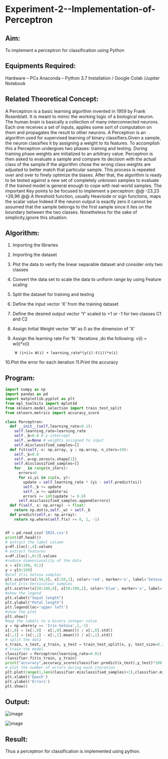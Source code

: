 # Experiment-2--Implementation-of-Perceptron


## Aim:

To implement a perceptron for classification using Python


## Equipments Required:

Hardware – PCs
Anaconda – Python 3.7 Installation / Google Colab /Jupiter Notebook


## Related Theoretical Concept:

A Perceptron is a basic learning algorithm invented in 1959 by Frank Rosenblatt. It is meant to mimic the working logic of a biological neuron. The human brain is basically a collection of many interconnected neurons. Each one receives a set of inputs, applies some sort of computation on them and propagates the result to other neurons.
A Perceptron is an algorithm used for supervised learning of binary classifiers.Given a sample, the neuron classifies it by assigning a weight to its features. To accomplish this a Perceptron undergoes two phases: training and testing. During training phase weights are initialized to an arbitrary value. Perceptron is then asked to evaluate a sample and compare its decision with the actual class of the sample.If the algorithm chose the wrong class weights are adjusted to better match that particular sample. This process is repeated over and over to finely optimize the biases. After that, the algorithm is ready to be tested against a new set of completely unknown samples to evaluate if the trained model is general enough to cope with real-world samples.
The important Key points to be focused to implement a perceptron:
@@ -23,23 +26,96 @@ A threshold function, usually Heaviside or sign functions, maps the scalar value
Indeed if the neuron output is exactly zero it cannot be assumed that the sample belongs to the first sample since it lies on the boundary between the two classes. Nonetheless for the sake of simplicity,ignore this situation.



## Algorithm:


1. Importing the libraries
2. Importing the dataset
3. Plot the data to verify the linear separable dataset and consider only two classes
4. Convert the data set to scale the data to uniform range by using Feature scaling
5. Split the dataset for training and testing
6. Define the input vector ‘X’ from the training dataset
7. Define the desired output vector ‘Y’ scaled to +1 or -1 for two classes C1 and C2
8. Assign Initial Weight vector ‘W’ as 0 as the dimension of ‘X’
9. Assign the learning rate
For ‘N ‘ iterations ,do the following:
        v(i) = w(i)*x(i)

        W (i+i)= W(i) + learning_rate*(y(i)-t(i))*x(i)
10.Plot the error for each iteration 
11.Print the accuracy


## Program:
```python
import numpy as np
import pandas as pd
import matplotlib.pyplot as plt
from mpl_toolkits import mplot3d
from sklearn.model_selection import train_test_split
from sklearn.metrics import accuracy_score

class Perceptron:
  def __init__(self,learning_rate=0.1):
    self.learning_rate=learning_rate
    self._b=0.0 # y-intercept
    self._w=None # weights assigned to input
    self.misclassified_samples=[]
  def fit(self, x: np.array, y : np.array, n_iters=10):
    self._b=0.0
    self._w=np.zeros(x.shape[1])
    self.misclassified_samples=[]
    for _ in range(n_iters):
      errors=0
      for xi,yi in zip(x, y):
        update = self.learning_rate * (yi - self.predict(xi))
        self._b += update
        self._w += update*xi
        errors += int(update != 0.0)
      self.misclassified_samples.append(errors)
  def f(self, x: np.array) -> float:
    return np.dot(x,self._w) + self._b
  def predict(self,x: np.array):
    return np.where(self.f(x) >= 0, 1, -1)


df = pd.read_csv('IRIS.csv')
print(df.head())
# extract the label column
y=df.iloc[:,4].values
# extract features
x=df.iloc[:,0:3].values
#reduce dimensionality of the data
x = x[0:100, 0:2]
y = y[0:100]
#plot Iris Setosa samples
plt.scatter(x[:50,0], x[:50,1], color='red', marker='o', label='Setosa')
#plot Iris Versicolour samples
plt.scatter(x[50:100,0], x[50:100,1], color='blue', marker='x', label='Versicolour')
#show the legend
plt.xlabel("Sepal length")
plt.ylabel("Petal length")
plt.legend(loc='upper left')
#show the plot
plt.show()
#map the labels to a binary integer value
y = np.where(y == 'Iris-Setosa',1,-1)
x[:,0] = (x[:,0] - x[:,0].mean()) / x[:,0].std()
x[:,1] = (x[:,1] - x[:,1].mean()) / x[:,1].std()
# split the data
x_train, x_test, y_train, y_test = train_test_split(x, y, test_size=0.25,random_state=0)
# train the model
classifier = Perceptron(learning_rate=0.01)
classifier.fit(x_train, y_train)
print("accuracy",accuracy_score(classifier.predict(x_test),y_test)*100)
# plot the number of errors during each iteration
plt.plot(range(1,len(classifier.misclassified_samples)+1),classifier.misclassified_samples, marker='o')
plt.xlabel('Epoch')
plt.ylabel('Errors')
plt.show()
```
## Output:
![image](https://github.com/Karthikeyan21001828/Experiment-2--Implementation-of-Perceptron/assets/93427303/eb1fb669-8fcd-4282-8542-69e41bada077)

![image](https://github.com/Karthikeyan21001828/Experiment-2--Implementation-of-Perceptron/assets/93427303/cb237ddc-0fb5-4d26-94bf-6f3c6bff32b3)

 
## Result:
Thus a perceptron for classification is implemented using python.

